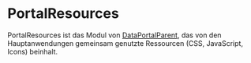 # PortalResources

PortalResources ist das Modul von [DataPortalParent](../../../../../Readme.md), das von den Hauptanwendungen gemeinsam genutzte Ressourcen (CSS, JavaScript, Icons) beinhalt.
